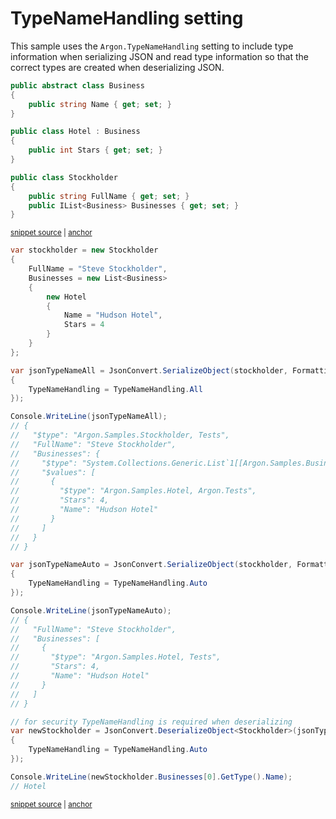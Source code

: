 # TypeNameHandling setting

This sample uses the `Argon.TypeNameHandling` setting to include type information when serializing JSON and read type information so that the correct types are created when deserializing JSON.

<!-- snippet: SerializeTypeNameHandlingTypes -->
<a id='snippet-serializetypenamehandlingtypes'></a>
```cs
public abstract class Business
{
    public string Name { get; set; }
}

public class Hotel : Business
{
    public int Stars { get; set; }
}

public class Stockholder
{
    public string FullName { get; set; }
    public IList<Business> Businesses { get; set; }
}
```
<sup><a href='/src/Tests/Documentation/Samples/Serializer/SerializeTypeNameHandling.cs#L32-L48' title='Snippet source file'>snippet source</a> | <a href='#snippet-serializetypenamehandlingtypes' title='Start of snippet'>anchor</a></sup>
<!-- endSnippet -->

<!-- snippet: SerializeTypeNameHandlingUsage -->
<a id='snippet-serializetypenamehandlingusage'></a>
```cs
var stockholder = new Stockholder
{
    FullName = "Steve Stockholder",
    Businesses = new List<Business>
    {
        new Hotel
        {
            Name = "Hudson Hotel",
            Stars = 4
        }
    }
};

var jsonTypeNameAll = JsonConvert.SerializeObject(stockholder, Formatting.Indented, new JsonSerializerSettings
{
    TypeNameHandling = TypeNameHandling.All
});

Console.WriteLine(jsonTypeNameAll);
// {
//   "$type": "Argon.Samples.Stockholder, Tests",
//   "FullName": "Steve Stockholder",
//   "Businesses": {
//     "$type": "System.Collections.Generic.List`1[[Argon.Samples.Business, Tests]], mscorlib",
//     "$values": [
//       {
//         "$type": "Argon.Samples.Hotel, Argon.Tests",
//         "Stars": 4,
//         "Name": "Hudson Hotel"
//       }
//     ]
//   }
// }

var jsonTypeNameAuto = JsonConvert.SerializeObject(stockholder, Formatting.Indented, new JsonSerializerSettings
{
    TypeNameHandling = TypeNameHandling.Auto
});

Console.WriteLine(jsonTypeNameAuto);
// {
//   "FullName": "Steve Stockholder",
//   "Businesses": [
//     {
//       "$type": "Argon.Samples.Hotel, Tests",
//       "Stars": 4,
//       "Name": "Hudson Hotel"
//     }
//   ]
// }

// for security TypeNameHandling is required when deserializing
var newStockholder = JsonConvert.DeserializeObject<Stockholder>(jsonTypeNameAuto, new JsonSerializerSettings
{
    TypeNameHandling = TypeNameHandling.Auto
});

Console.WriteLine(newStockholder.Businesses[0].GetType().Name);
// Hotel
```
<sup><a href='/src/Tests/Documentation/Samples/Serializer/SerializeTypeNameHandling.cs#L53-L113' title='Snippet source file'>snippet source</a> | <a href='#snippet-serializetypenamehandlingusage' title='Start of snippet'>anchor</a></sup>
<!-- endSnippet -->
